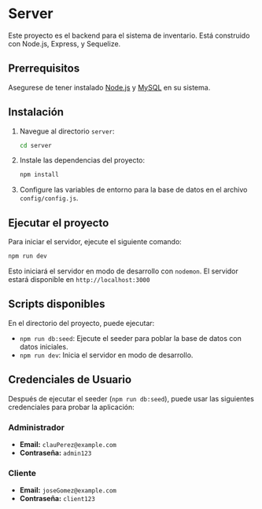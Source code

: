 # Server

Este proyecto es el backend para el sistema de inventario. Está construido con Node.js, Express, y Sequelize.

## Prerrequisitos

Asegurese de tener instalado [Node.js](https://nodejs.org/) y [MySQL](https://www.mysql.com/) en su sistema.

## Instalación

1.  Navegue al directorio `server`:
    ```sh
    cd server
    ```
2.  Instale las dependencias del proyecto:
    ```sh
    npm install
    ```
3.  Configure las variables de entorno para la base de datos en el archivo `config/config.js`.


## Ejecutar el proyecto

Para iniciar el servidor, ejecute el siguiente comando:

```sh
npm run dev
```

Esto iniciará el servidor en modo de desarrollo con `nodemon`. El servidor estará disponible en `http://localhost:3000`

## Scripts disponibles

En el directorio del proyecto, puede ejecutar:

-   `npm run db:seed`: Ejecute el seeder para poblar la base de datos con datos iniciales.
-   `npm run dev`: Inicia el servidor en modo de desarrollo.

## Credenciales de Usuario

Después de ejecutar el seeder (`npm run db:seed`), puede usar las siguientes credenciales para probar la aplicación:

### Administrador
-   **Email:** `clauPerez@example.com`
-   **Contraseña:** `admin123`

### Cliente
-   **Email:** `joseGomez@example.com`
-   **Contraseña:** `client123`

